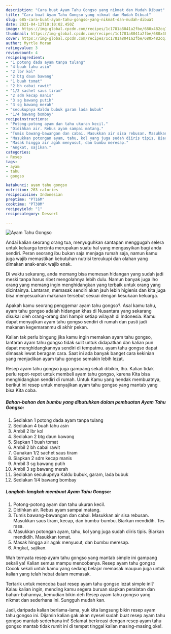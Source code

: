 ```yaml
---
description: "Cara buat Ayam Tahu Gongso yang nikmat dan Mudah Dibuat"
title: "Cara buat Ayam Tahu Gongso yang nikmat dan Mudah Dibuat"
slug: 685-cara-buat-ayam-tahu-gongso-yang-nikmat-dan-mudah-dibuat
date: 2021-04-12T10:10:02.450Z
image: https://img-global.cpcdn.com/recipes/1c1781a8041a2fbe/680x482cq70/ayam-tahu-gongso-foto-resep-utama.jpg
thumbnail: https://img-global.cpcdn.com/recipes/1c1781a8041a2fbe/680x482cq70/ayam-tahu-gongso-foto-resep-utama.jpg
cover: https://img-global.cpcdn.com/recipes/1c1781a8041a2fbe/680x482cq70/ayam-tahu-gongso-foto-resep-utama.jpg
author: Myrtle Moran
ratingvalue: 3
reviewcount: 4
recipeingredient:
- "1 potong dada ayam tanpa tulang"
- "4 buah tahu asin"
- "2 lbr kol"
- "2 btg daun bawang"
- "1 buah tomat"
- "2 bh cabai rawit"
- "1/2 sachet saus tiram"
- "2 sdm kecap manis"
- "3 sg bawang putih"
- "3 sg bawang merah"
- "secukupnya Kaldu bubuk garam lada bubuk"
- "1/4 bawang bombay"
recipeinstructions:
- "Potong-potong ayam dan tahu ukuran kecil."
- "Didihkan air. Rebus ayam sampai matang."
- "Tumis bawang-bawangan dan cabai. Masukkan air sisa rebusan. Masukkan saus tiram, kecap, dan bumbu-bumbu. Biarkan mendidih. Tes rasa."
- "Masukkan potongan ayam, tahu, kol yang juga sudah diiris tipis. Biarkan mendidih. Masukkan tomat."
- "Masak hingga air agak menyusut, dan bumbu meresap."
- "Angkat, sajikan."
categories:
- Resep
tags:
- ayam
- tahu
- gongso

katakunci: ayam tahu gongso 
nutrition: 263 calories
recipecuisine: Indonesian
preptime: "PT16M"
cooktime: "PT30M"
recipeyield: "1"
recipecategory: Dessert

---
```



![Ayam Tahu Gongso](https://img-global.cpcdn.com/recipes/1c1781a8041a2fbe/680x482cq70/ayam-tahu-gongso-foto-resep-utama.jpg)

Andai kalian seorang orang tua, menyuguhkan santapan menggugah selera untuk keluarga tercinta merupakan suatu hal yang mengasyikan bagi anda sendiri. Peran seorang ibu bukan saja menjaga rumah saja, namun kamu juga wajib memastikan kebutuhan nutrisi tercukupi dan olahan yang dimakan anak-anak wajib enak.

Di waktu  sekarang, anda memang bisa memesan hidangan yang sudah jadi meski tanpa harus ribet mengolahnya lebih dulu. Namun banyak juga lho orang yang memang ingin menghidangkan yang terbaik untuk orang yang dicintainya. Lantaran, memasak sendiri akan jauh lebih higienis dan kita juga bisa menyesuaikan makanan tersebut sesuai dengan kesukaan keluarga. 



Apakah kamu seorang penggemar ayam tahu gongso?. Asal kamu tahu, ayam tahu gongso adalah hidangan khas di Nusantara yang sekarang disukai oleh orang-orang dari hampir setiap wilayah di Indonesia. Kamu dapat menyajikan ayam tahu gongso sendiri di rumah dan pasti jadi makanan kegemaranmu di akhir pekan.

Kalian tak perlu bingung jika kamu ingin memakan ayam tahu gongso, lantaran ayam tahu gongso tidak sulit untuk didapatkan dan kalian pun dapat menghidangkannya sendiri di tempatmu. ayam tahu gongso dapat dimasak lewat beragam cara. Saat ini ada banyak banget cara kekinian yang menjadikan ayam tahu gongso semakin lebih lezat.

Resep ayam tahu gongso juga gampang sekali dibikin, lho. Kalian tidak perlu repot-repot untuk membeli ayam tahu gongso, karena Kita bisa menghidangkan sendiri di rumah. Untuk Kamu yang hendak membuatnya, berikut ini resep untuk menyajikan ayam tahu gongso yang mantab yang bisa Kita coba.

<!--inarticleads1-->

##### Bahan-bahan dan bumbu yang dibutuhkan dalam pembuatan Ayam Tahu Gongso:

1. Sediakan 1 potong dada ayam tanpa tulang
1. Sediakan 4 buah tahu asin
1. Ambil 2 lbr kol
1. Sediakan 2 btg daun bawang
1. Siapkan 1 buah tomat
1. Ambil 2 bh cabai rawit
1. Gunakan 1/2 sachet saus tiram
1. Siapkan 2 sdm kecap manis
1. Ambil 3 sg bawang putih
1. Ambil 3 sg bawang merah
1. Sediakan secukupnya Kaldu bubuk, garam, lada bubuk
1. Sediakan 1/4 bawang bombay




<!--inarticleads2-->

##### Langkah-langkah membuat Ayam Tahu Gongso:

1. Potong-potong ayam dan tahu ukuran kecil.
1. Didihkan air. Rebus ayam sampai matang.
1. Tumis bawang-bawangan dan cabai. Masukkan air sisa rebusan. Masukkan saus tiram, kecap, dan bumbu-bumbu. Biarkan mendidih. Tes rasa.
1. Masukkan potongan ayam, tahu, kol yang juga sudah diiris tipis. Biarkan mendidih. Masukkan tomat.
1. Masak hingga air agak menyusut, dan bumbu meresap.
1. Angkat, sajikan.




Wah ternyata resep ayam tahu gongso yang mantab simple ini gampang sekali ya! Kalian semua mampu mencobanya. Resep ayam tahu gongso Cocok sekali untuk kamu yang sedang belajar memasak maupun juga untuk kalian yang telah hebat dalam memasak.

Tertarik untuk mencoba buat resep ayam tahu gongso lezat simple ini? Kalau kalian ingin, mending kamu segera buruan siapkan peralatan dan bahan-bahannya, kemudian bikin deh Resep ayam tahu gongso yang nikmat dan sederhana ini. Sungguh mudah kan. 

Jadi, daripada kalian berlama-lama, yuk kita langsung bikin resep ayam tahu gongso ini. Dijamin kalian gak akan nyesel sudah buat resep ayam tahu gongso mantab sederhana ini! Selamat berkreasi dengan resep ayam tahu gongso mantab tidak rumit ini di tempat tinggal kalian masing-masing,oke!.

